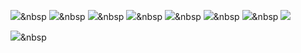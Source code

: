 

<img src="https://img.shields.io/badge/Spring-#6DB33F?style=flat-square&logo=Spring&logoColor=white"/></a>&nbsp 
<img src="https://img.shields.io/badge/Apache Tomcat-#F8DC75?style=flat-square&logo=Apache Tomcat&logoColor=white"/></a>&nbsp 
<img src="https://img.shields.io/badge/#7952B3?style=flat-square&logo=Bootstrap&logoColor=white"/></a>&nbsp 
<img src="https://img.shields.io/badge/#007396?style=flat-square&logo=Java&logoColor=white"/></a>&nbsp 
<img src="https://img.shields.io/badge/#0769AD?style=flat-square&logo=jQuery&logoColor=white"/></a>&nbsp 
<img src="https://img.shields.io/badge/#F7DF1E?style=flat-square&logo=JavaScript&logoColor=white"/></a>&nbsp 
<img src="https://img.shields.io/badge/#4479A1?style=flat-square&logo=MySQL&logoColor=white"/></a>&nbsp 
<img src="https://img.shields.io/badge/Python-3766AB?style=flat-square&logo=Python&logoColor=white"/></a>

<img src="https://img.shields.io/badge/Python-3766AB?style=flat-square&logo=Python&logoColor=white"/></a>&nbsp 
